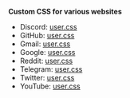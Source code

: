 **Custom CSS for various websites**

- Discord: [user.css](https://ruukulada.github.io/DiscordRevamp/theme.user.css)
- GitHub: [user.css](https://ruukulada.github.io/CustomCss/styles/github.user.css)
- Gmail: [user.css](https://ruukulada.github.io/CustomCss/styles/gmail.user.css)
- Google: [user.css](https://ruukulada.github.io/CustomCss/styles/google.user.css)
- Reddit: [user.css](https://ruukulada.github.io/CustomCss/styles/reddit.user.css)
- Telegram: [user.css](https://ruukulada.github.io/CustomCss/styles/telegram.user.css)
- Twitter: [user.css](https://ruukulada.github.io/CustomCss/styles/twitter.user.css)
- YouTube: [user.css](https://ruukulada.github.io/CustomCss/styles/youtube.user.css)
